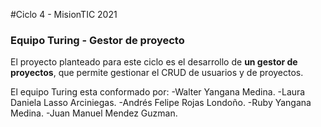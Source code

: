 #Ciclo 4 - MisionTIC 2021
### Equipo Turing - Gestor de proyecto

El proyecto planteado para este ciclo es el desarrollo de **un gestor de proyectos**, que permite gestionar el CRUD de usuarios y de proyectos.

El equipo Turing esta conformado por:
-Walter Yangana Medina.
-Laura Daniela Lasso Arciniegas.
-Andrés Felipe Rojas Londoño.
-Ruby Yangana Medina.
-Juan Manuel Mendez Guzman.